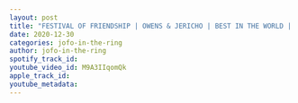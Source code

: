 ```yaml
---
layout: post
title: "FESTIVAL OF FRIENDSHIP | OWENS & JERICHO | BEST IN THE WORLD | JOFO IN THE RING EP #23  HIGHLIGHTS"
date: 2020-12-30
categories: jofo-in-the-ring
author: jofo-in-the-ring
spotify_track_id: 
youtube_video_id: M9A3IIqomQk
apple_track_id: 
youtube_metadata: 
---
```

